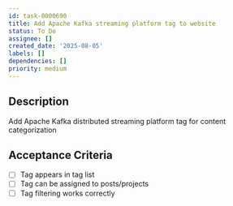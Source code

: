 ```yaml
---
id: task-0000690
title: Add Apache Kafka streaming platform tag to website
status: To Do
assignee: []
created_date: '2025-08-05'
labels: []
dependencies: []
priority: medium
---
```


## Description

Add Apache Kafka distributed streaming platform tag for content categorization

## Acceptance Criteria

- [ ] Tag appears in tag list
- [ ] Tag can be assigned to posts/projects
- [ ] Tag filtering works correctly
